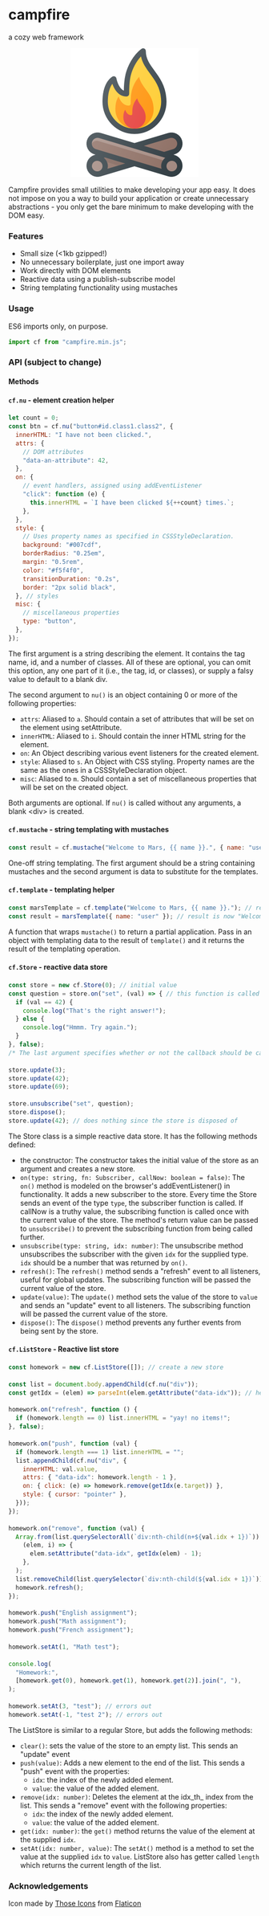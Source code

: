 # campfire

a cozy web framework

<p align='center'>
    <img src='campfire.png' alt='campfire logo' width=256 height=256>
</p>

Campfire provides small utilities to make developing your app easy. It does not
impose on you a way to build your application or create unnecessary
abstractions - you only get the bare minimum to make developing with the DOM
easy.

### Features

- Small size (<1kb gzipped!)
- No unnecessary boilerplate, just one import away
- Work directly with DOM elements
- Reactive data using a publish-subscribe model
- String templating functionality using mustaches

### Usage

ES6 imports only, on purpose.

```js
import cf from "campfire.min.js";
```

### API (subject to change)

#### Methods

#### `cf.nu` - element creation helper

```js
let count = 0;
const btn = cf.nu("button#id.class1.class2", {
  innerHTML: "I have not been clicked.",
  attrs: {
    // DOM attributes
    "data-an-attribute": 42,
  },
  on: {
    // event handlers, assigned using addEventListener
    "click": function (e) {
      this.innerHTML = `I have been clicked ${++count} times.`;
    },
  },
  style: {
    // Uses property names as specified in CSSStyleDeclaration.
    background: "#007cdf",
    borderRadius: "0.25em",
    margin: "0.5rem",
    color: "#f5f4f0",
    transitionDuration: "0.2s",
    border: "2px solid black",
  }, // styles
  misc: {
    // miscellaneous properties
    type: "button",
  },
});
```

The first argument is a string describing the element. It contains the tag name,
id, and a number of classes. All of these are optional, you can omit this
option, any one part of it (i.e., the tag, id, or classes), or supply a falsy
value to default to a blank div.

The second argument to `nu()` is an object containing 0 or more of the following
properties:

- `attrs`: Aliased to `a`. Should contain a set of attributes that will be set
  on the element using setAttribute.
- `innerHTML`: Aliased to `i`. Should contain the inner HTML string for the
  element.
- `on`: An Object describing various event listeners for the created element.
- `style`: Aliased to `s`. An Object with CSS styling. Property names are the
  same as the ones in a CSSStyleDeclaration object.
- `misc`: Aliased to `m`. Should contain a set of miscellaneous properties that
  will be set on the created object.

Both arguments are optional. If `nu()` is called without any arguments, a blank
\<div> is created.

#### `cf.mustache` - string templating with mustaches

```js
const result = cf.mustache("Welcome to Mars, {{ name }}.", { name: "user" }); // result is now "Welcome to Mars, user."
```

One-off string templating. The first argument should be a string containing
mustaches and the second argument is data to substitute for the templates.

#### `cf.template` - templating helper

```js
const marsTemplate = cf.template("Welcome to Mars, {{ name }}."); // returns a function
const result = marsTemplate({ name: "user" }); // result is now "Welcome to Mars, user."
```

A function that wraps `mustache()` to return a partial application. Pass in an
object with templating data to the result of `template()` and it returns the
result of the templating operation.

#### `cf.Store` - reactive data store

```js
const store = new cf.Store(0); // initial value
const question = store.on("set", (val) => { // this function is called every time the value is changed
  if (val == 42) {
    console.log("That's the right answer!");
  } else {
    console.log("Hmmm. Try again.");
  }
}, false);
/* The last argument specifies whether or not the callback should be called right now with the current value of the store. */

store.update(3);
store.update(42);
store.update(69);

store.unsubscribe("set", question);
store.dispose();
store.update(42); // does nothing since the store is disposed of
```

The Store class is a simple reactive data store. It has the following methods
defined:

- the constructor: The constructor takes the initial value of the store as an
  argument and creates a new store.
- `on(type: string, fn: Subscriber, callNow: boolean = false)`: The `on()`
  method is modeled on the browser's addEventListener() in functionality. It
  adds a new subscriber to the store. Every time the Store sends an event of the
  type `type`, the subscriber function is called. If callNow is a truthy value,
  the subscribing function is called once with the current value of the store.
  The method's return value can be passed to `unsubscribe()` to prevent the
  subscribing function from being called further.
- `unsubscribe(type: string, idx: number)`: The unsubscribe method unsubscribes
  the subscriber with the given `idx` for the supplied type. `idx` should be a
  number that was returned by `on()`.
- `refresh()`: The `refresh()` method sends a "refresh" event to all listeners,
  useful for global updates. The subscribing function will be passed the current
  value of the store.
- `update(value)`: The `update()` method sets the value of the store to `value`
  and sends an "update" event to all listeners. The subscribing function will be
  passed the current value of the store.
- `dispose()`: The `dispose()` method prevents any further events from being
  sent by the store.

#### `cf.ListStore` - Reactive list store

```js
const homework = new cf.ListStore([]); // create a new store

const list = document.body.appendChild(cf.nu("div"));
const getIdx = (elem) => parseInt(elem.getAttribute("data-idx")); // helper function

homework.on("refresh", function () {
  if (homework.length == 0) list.innerHTML = "yay! no items!";
}, false);

homework.on("push", function (val) {
  if (homework.length === 1) list.innerHTML = "";
  list.appendChild(cf.nu("div", {
    innerHTML: val.value,
    attrs: { "data-idx": homework.length - 1 },
    on: { click: (e) => homework.remove(getIdx(e.target)) },
    style: { cursor: "pointer" },
  }));
});

homework.on("remove", function (val) {
  Array.from(list.querySelectorAll(`div:nth-child(n+${val.idx + 1})`)).forEach(
    (elem, i) => {
      elem.setAttribute("data-idx", getIdx(elem) - 1);
    },
  );
  list.removeChild(list.querySelector(`div:nth-child(${val.idx + 1})`));
  homework.refresh();
});

homework.push("English assignment");
homework.push("Math assignment");
homework.push("French assignment");

homework.setAt(1, "Math test");

console.log(
  "Homework:",
  [homework.get(0), homework.get(1), homework.get(2)].join(", "),
);

homework.setAt(3, "test"); // errors out
homework.setAt(-1, "test 2"); // errors out
```

The ListStore is similar to a regular Store, but adds the following methods:

- `clear()`: sets the value of the store to an empty list. This sends an
  "update" event
- `push(value)`: Adds a new element to the end of the list. This sends a "push"
  event with the properties:
  - `idx`: the index of the newly added element.
  - `value`: the value of the added element.
- `remove(idx: number)`: Deletes the element at the idx_th_ index from the list.
  This sends a "remove" event with the following properties:
  - `idx`: the index of the newly added element.
  - `value`: the value of the added element.
- `get(idx: number)`: the `get()` method returns the value of the element at the
  supplied `idx`.
- `setAt(idx: number, value)`: The `setAt()` method is a method to set the value
  at the supplied `idx` to `value`. ListStore also has getter called `length`
  which returns the current length of the list.

### Acknowledgements

Icon made by [Those Icons](https://www.flaticon.com/authors/those-icons) from
[Flaticon](https://www.flaticon.com/)

